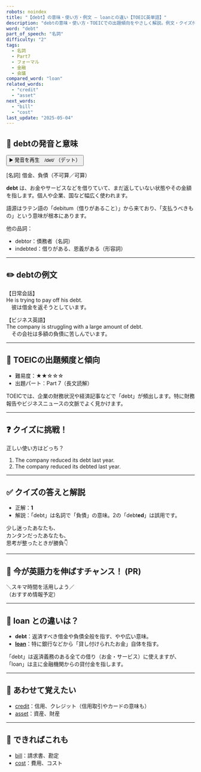 ```yaml
---
robots: noindex
title: "【debt】の意味・使い方・例文 ― loanとの違い【TOEIC英単語】"
description: "debtの意味・使い方・TOEICでの出題傾向をやさしく解説。例文・クイズ付きでloanとの違いもわかりやすく学べます。"
word: "debt"
part_of_speech: "名詞"
difficulty: "2"
tags:
  - 名詞
  - Part7
  - フォーマル
  - 金融
  - 会議
compared_word: "loan"
related_words:
  - "credit"
  - "asset"
next_words:
  - "bill"
  - "cost"
last_update: "2025-05-04"
---
```


## 🔰 debtの発音と意味

<button class="play-audio" onclick="playTTS('debt')">
  <span class="play-audio-main">
    ▶️ 発音を再生　/det/
  </span>
  <span class="play-audio-sub">
    （デット）
  </span>
</button>

[名詞] 借金、負債（不可算／可算）

**debt** は、お金やサービスなどを借りていて、まだ返していない状態やその金額を指します。個人や企業、国など幅広く使われます。

語源はラテン語の「debitum（借りがあること）」から来ており、「支払うべきもの」という意味が根本にあります。

他の品詞：  
- debtor：債務者（名詞）
- indebted：借りがある、恩義がある（形容詞）

---

## ✏️ debtの例文

【日常会話】  
He is trying to pay off his debt.  
　彼は借金を返そうとしています。

【ビジネス英語】  
The company is struggling with a large amount of debt.  
　その会社は多額の負債に苦しんでいます。

---

## 🎯 TOEICの出題頻度と傾向

- 難易度：★★☆☆☆
- 出題パート：Part 7（長文読解）

TOEICでは、企業の財務状況や経済記事などで「debt」が頻出します。特に財務報告やビジネスニュースの文脈でよく見かけます。

---

## ❓ クイズに挑戦！

正しい使い方はどっち？

1. The company reduced its debt last year.  
2. The company reduced its debted last year.

---

## ✅ クイズの答えと解説

- 正解：**1**
- 解説：「debt」は名詞で「負債」の意味。2の「debt**ed**」は誤用です。

少し迷ったあなたも、  
カンタンだったあなたも、  
思考が整ったときが勝負👇️

---

## 🚀 今が英語力を伸ばすチャンス！ (PR)

<div class="info-center">
＼スキマ時間を活用しよう／<br>  
（おすすめ情報予定）
</div>

---

## 🤔  loan との違いは？

- **debt**：返済すべき借金や負債全般を指す、やや広い意味。
- **[loan](/loan)**：特に銀行などから「貸し付けられたお金」自体を指す。

「debt」は返済義務のある全ての借り（お金・サービス）に使えますが、「loan」は主に金融機関からの貸付金を指します。

---

## 🧩 あわせて覚えたい

- [credit](/credit)：信用、クレジット（信用取引やカードの意味も）
- [asset](/asset)：資産、財産

---

## 📖 できればこれも

- [bill](/bill)：請求書、勘定
- [cost](/cost)：費用、コスト

<!-- cvid: aid33_bid06 -->
